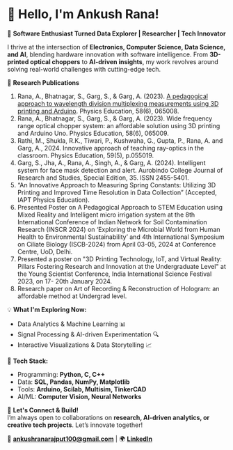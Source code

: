 # 👋 Hello, I'm Ankush Rana!  

🚀 **Software Enthusiast Turned Data Explorer | Researcher | Tech Innovator**  

I thrive at the intersection of **Electronics, Computer Science, Data Science, and AI**, blending hardware innovation with software intelligence. From **3D-printed optical choppers** to **AI-driven insights**, my work revolves around solving real-world challenges with cutting-edge tech.  

🔬 **Research Publications**  
1. Rana, A., Bhatnagar, S., Garg, S., & Garg, A. (2023). [A pedagogical approach to wavelength division multiplexing measurements using 3D printing and Arduino](https://iopscience.iop.org/article/10.1088/1361-6552/acf109). Physics Education, 58(6), 065008.
2. Rana, A., Bhatnagar, S., Garg, S., & Garg, A. (2023). Wide frequency range optical chopper system: an affordable solution using 3D printing and Arduino Uno. Physics Education, 58(6), 065009.
3. Rathi, M., Shukla, R.K., Tiwari, P., Kushwaha, G., Gupta, P., Rana, A. and Garg, A., 2024. Innovative approach of teaching ray-optics in the classroom. Physics Education, 59(5), p.055019.
4. Garg, S., Jha, A., Rana, A., Singh, A., & Garg, A. (2024). Intelligent system for face mask detection and alert. Aurobindo College Journal of Research and Studies, Special Edition, 35. ISSN 2455-5401.
5. “An Innovative Approach to Measuring Spring Constants: Utilizing 3D Printing and Improved Time Resolution in Data Collection” (Accepted, IAPT Physics Education).
6. Presented Poster on A Pedagogical Approach to STEM Education using Mixed Reality and Intelligent micro irrigation system at the 8th International Conference of Indian Network for Soil Contamination Research (INSCR 2024) on ‘Exploring the Microbial World from Human Health to Environmental Sustainability’ and 4th International Symposium on Ciliate Biology (ISCB-2024) from April 03-05, 2024 at Conference Centre, UoD, Delhi.
7. Presented a poster on "3D Printing Technology, IoT, and Virtual Reality: Pillars Fostering Research and Innovation at the Undergraduate Level" at the Young Scientist Conference, India International Science Festival 2023, on 17- 20th January 2024.
8. Research paper on Art of Recording & Reconstruction of Hologram: an affordable method at Undergrad level.


💡 **What I'm Exploring Now:**  
- Data Analytics & Machine Learning 📊  
- Signal Processing & AI-driven Experimentation 🔍  
- Interactive Visualizations & Data Storytelling 📈  

🔧 **Tech Stack:**  
- Programming: **Python, C, C++**  
- Data: **SQL, Pandas, NumPy, Matplotlib**  
- Tools: **Arduino, Scilab, Multisim, TinkerCAD**  
- AI/ML: **Computer Vision, Neural Networks**  

🌟 **Let's Connect & Build!**  
I’m always open to collaborations on **research, AI-driven analytics, or creative tech projects**. Let’s innovate together!  

📩 **ankushranarajput100@gmail.com** | 🌍 **[LinkedIn](https://www.linkedin.com/in/ankushrana2001/)**  
